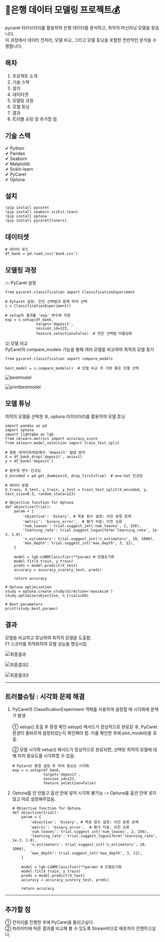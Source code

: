 # 💸은행 데이터 모델링 프로젝트💰
pycaret 라이브러리를 활용하여 은행 데이터를 분석하고, 최적의 머신러닝 모델을 찾습니다. <br>
이 과정에서 데이터 전처리, 모델 비교, 그리고 모델 튜닝을 포함한 전반적인 분석을 수행합니다.

## 목차
1. 프로젝트 소개<br>
2. 기술 스택<br>
3. 설치<br>
4. 데이터셋<br>
5. 모델링 과정<br>
6. 모델 튜닝<br>
7. 결과<br>
8. 트러블 슈팅 및 추가할 점<br>

## 기술 스택
  ✔ Python<br>
  ✔ Pandas<br>
  ✔ Seaborn<br>
  ✔ Matplotlib<br>
  ✔ Scikit-learn<br>
  ✔ PyCaret<br>
  ✔ Optuna

## 설치
```
!pip install pycaret
!pip install seaborn scikit-learn
!pip install optuna
!pip install pycaret[tuners]
```

## 데이터셋
```
# 데이터 로드
df_bank = pd.read_csv('bank.csv')
```

## 모델링 과정
⑴ PyCaret 설정
```
from pycaret.classification import ClassificationExperiment

# PyCaret 설정: 전진 선택법과 함께 피처 선택
s = ClassificationExperiment()

# setup의 결과를 'exp' 변수에 저장
exp = s.setup(df_bank,
              target='deposit',
              session_id=123,
              feature_selection=False)  # 전진 선택법 비활성화
```

⑵ 모델 비교<br>
PyCaret의 compare_models 기능을 통해 여러 모델을 비교하여 최적의 모델 찾기
```
from pycaret.classification import compare_models

best_model = s.compare_models()  # 모델 비교 후 가장 좋은 모델 선택

```
![bestmodel](https://github.com/user-attachments/assets/ed306cd3-e7e1-431d-90a3-da2e5c39d385)

![printbestmodel](https://github.com/user-attachments/assets/ce1087aa-5b95-4ca9-aacf-ac43192868d6)


## 모델 튜닝
최적의 모델을 선택한 후, optuna 라이브러리를 활용하여 모델 튜닝
```
import pandas as pd
import optuna
import lightgbm as lgb
from sklearn.metrics import accuracy_score
from sklearn.model_selection import train_test_split

# 원본 데이터프레임에서 'deposit' 컬럼 분리
X = df_bank.drop('deposit', axis=1)
y = df_bank['deposit']

# 범주형 변수 인코딩
X_encoded = pd.get_dummies(X, drop_first=True)  # one-hot 인코딩

# 데이터 분할
X_train, X_test, y_train, y_test = train_test_split(X_encoded, y, test_size=0.3, random_state=123)

# Objective function for Optuna
def objective(trial):
    param = {
        'objective': 'binary', # 목표 함수 설정: 이진 분류 문제
        'metric': 'binary_error',  # 평가 지표: 이진 오류
        'num_leaves': trial.suggest_int('num_leaves', 2, 256),
        'learning_rate': trial.suggest_loguniform('learning_rate', 1e-3, 1.0),
        'n_estimators': trial.suggest_int('n_estimators', 10, 1000),
        'max_depth': trial.suggest_int('max_depth', 3, 12),
    }

    model = lgb.LGBMClassifier(**param) # 모델초기화
    model.fit(X_train, y_train)
    preds = model.predict(X_test)
    accuracy = accuracy_score(y_test, preds)

    return accuracy

# Optuna optimization
study = optuna.create_study(direction='maximize')
study.optimize(objective, n_trials=50)

# Best parameters
print(study.best_params)
```

## 결과
모델을 비교하고 튜닝하여 최적의 모델을 도출함.<br>
F1 스코어를 최적화하여 모델 성능을 향상시킴

![최종결과](https://github.com/user-attachments/assets/787ad9a5-773b-425c-9cc2-e466d82ea448)

![최종결과2](https://github.com/user-attachments/assets/6a75bd43-fc9f-43aa-b4cb-29b7c469dda2)

![최종결과3](https://github.com/user-attachments/assets/c1408d6e-a449-4f8d-896a-cdde22391442)

---

## 트러블슈팅 : 시각화 문제 해결
1. PyCaret의 ClassificationExperiment 객체를 사용하여 설정할 때 시각화에 문제가 발생<br><br>
  ① setup() 호출 후 환경 확인
  setup() 메서드가 정상적으로 완료된 후, PyCaret 환경이 올바르게 설정되었는지 확인해야 함. 이를 확인한 후에 plot_model()을 호출.
  
    ② 모델 시각화
    setup() 메서드가 정상적으로 완료되면, 선택된 최적의 모델에 대해 피처 중요도를 시각화할 수 있음.
    ```
    # PyCaret 환경 설정 후 피처 중요도 시각화
    exp = s.setup(df_bank,
                  target='deposit',
                  session_id=123,
                  feature_selection=False) 
    ```

2. Optuna를 안 만들고 옵션 안에 넣어 시각화 불가능 -> Optuna를 옵션 안에 넣지 않고 따로 설정해주었음.
    ```
    # Objective function for Optuna
    def objective(trial):
        param = {
            'objective': 'binary', # 목표 함수 설정: 이진 분류 문제
            'metric': 'binary_error',  # 평가 지표: 이진 오류
            'num_leaves': trial.suggest_int('num_leaves', 2, 256),
            'learning_rate': trial.suggest_loguniform('learning_rate', 1e-3, 1.0),
            'n_estimators': trial.suggest_int('n_estimators', 10, 1000),
            'max_depth': trial.suggest_int('max_depth', 3, 12),
        }
    
        model = lgb.LGBMClassifier(**param) # 모델초기화
        model.fit(X_train, y_train)
        preds = model.predict(X_test)
        accuracy = accuracy_score(y_test, preds)
    
        return accuracy
    ```

---

## 추가할 점 
① 전처리를 진행한 후에 PyCaret을 돌리고싶다. <br>
② 파라미터에 따른 결과를 비교해 볼 수 있도록 Streamlit으로 배포까지 진행하고싶다. 

